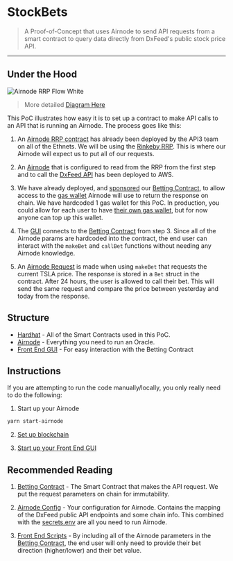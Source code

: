 # StockBets

> A Proof-of-Concept that uses Airnode to send API requests from a smart contract to query data directly from DxFeed's public stock price API.

-------

## Under the Hood

![Airnode RRP Flow White](https://user-images.githubusercontent.com/26840412/150416083-f40acb84-fbd6-4d5a-a493-9a7a1a6dc53c.png)

> More detailed [Diagram Here](https://docs.api3.org/airnode/v0.7/grp-developers/call-an-airnode.html)


This PoC illustrates how easy it is to set up a contract to make API calls to an API that is running an Airnode. The process goes like this:

1. An [Airnode RRP contract](https://docs.api3.org/airnode/v0.7/concepts/) has already been deployed by the API3 team on all of the Ethnets. We will be using the [Rinkeby RRP](https://docs.api3.org/airnode/v0.7/reference/airnode-addresses.html#airnoderrp). This is where our Airnode will expect us to put all of our requests.

2. An [Airnode](/airnode) that is configured to read from the RRP from the first step and to call the [DxFeed API](/airnode/config.json) has been deployed to AWS.

3. We have already deployed, and [sponsored](https://docs.api3.org/airnode/v0.7/concepts/sponsor.html#sponsoring-a-requester) our [Betting Contract](/hardhat/contracts/Requester.sol), to allow access to the [gas wallet](https://docs.api3.org/airnode/v0.7/concepts/sponsor.html#sponsorwallet) Airnode will use to return the response on chain. We have hardcoded 1 gas wallet for this PoC. In production, you could allow for each user to have [their own gas wallet](https://docs.api3.org/airnode/v0.7/concepts/sponsor.html#derive-a-sponsor-wallet), but for now anyone can top up this wallet.

4. The [GUI](/frontend) connects to the [Betting Contract](/hardhat/contracts/Requester.sol) from step 3. Since all of the Airnode params are hardcoded into the contract, the end user can interact with the `makeBet` and `callBet` functions without needing any Airnode knowledge.

5. An [Airnode Request](https://docs.api3.org/airnode/v0.7/concepts/request.html#frontmatter-title) is made when using `makeBet` that requests the current TSLA price. The response is stored in a `Bet` struct in the contract. After 24 hours, the user is allowed to call their bet. This will send the same request and compare the price between yesterday and today from the response.

## Structure

- [Hardhat](/hardhat) - All of the Smart Contracts used in this PoC.
- [Airnode](/airnode) - Everything you need to run an Oracle.
- [Front End GUI](/frontend) - For easy interaction with the Betting Contract

## Instructions


If you are attempting to run the code manually/locally, you only really need to do the following:

1. Start up your Airnode

```sh
yarn start-airnode
```

2. [Set up blockchain](/hardhat)

3. [Start up your Front End GUI](/frontend)


## Recommended Reading

1. [Betting Contract](/hardhat/contracts/Requester.sol) - The Smart Contract that makes the API request. We put the request parameters on chain for immutability.

2. [Airnode Config](/airnode/config/config.json) - Your configuration for Airnode. Contains the mapping of the DxFeed public API endpoints and some chain info. This combined with the [secrets.env](airnode/config/secrets.env) are all you need to run Airnode.

3. [Front End Scripts](/frontend/src/components/dApp.vue) - By including all of the Airnode parameters in the [Betting Contract](/hardhat/contracts/Requester.sol), the end user will only need to provide their bet direction (higher/lower) and their bet value.
